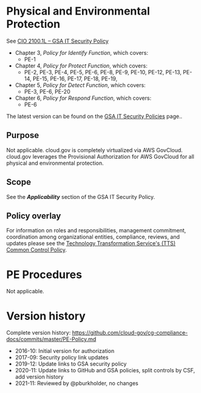# Physical and Environmental Protection

See [CIO 2100.1L – GSA IT Security Policy](https://www.gsa.gov/cdnstatic/CIO_2100_1L_CHGE_1_CC040905_signed_PDF_version_7-15-2019.pdf) 


* Chapter 3, _Policy for Identify Function_, which covers:
  * PE-1
* Chapter 4, _Policy for Protect Function_, which covers:
  * PE-2, PE-3, PE-4, PE-5, PE-6, PE-8, PE-9, PE-10, PE-12, PE-13, PE-14, PE-15, PE-16, PE-17, PE-18, PE-19,
* Chapter 5, _Policy for Detect Function_, which covers:
  * PE-3, PE-6, PE-20
* Chapter 6, _Policy for Respond Function_, which covers:
  * PE-6

The latest version can be found on the [GSA IT Security Policies](https://www.gsa.gov/about-us/organization/office-of-the-chief-information-officer/chief-information-security-officer-ciso/it-security-policies) page..

## Purpose

Not applicable. cloud.gov is completely virtualized via AWS GovCloud. cloud.gov leverages the Provisional Authorization for AWS GovCloud for all physical and environmental protection.

## Scope

See the **_Applicability_** section of the GSA IT Security Policy.

## Policy overlay

For information on roles and responsibilities, management commitment, coordination among organizational entities, compliance, reviews, and updates please see the [Technology Transformation Service's (TTS) Common Control Policy](https://github.com/cloud-gov/cg-compliance-docs/blob/master/TTS-Common-Control-Policy.md).

<!-- x
changequote(`{{', `}}') 
include({{bq_tts.md}})
x -->

# PE Procedures

Not applicable.


# Version history

Complete version history: https://github.com/cloud-gov/cg-compliance-docs/commits/master/PE-Policy.md

* 2016-10: Initial version for authorization
* 2017-09: Security policy link updates
* 2019-12: Update links to GSA security policy
* 2020-11: Update links to GitHub and GSA policies, split controls by CSF, add version history
* 2021-11: Reviewed by @pburkholder, no changes

